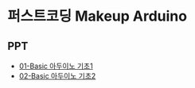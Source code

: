 # 퍼스트코딩 Makeup Arduino

## PPT
 - [01-Basic 아두이노 기초1](https://firstcoding-kr.github.io/makeup-arduino/ppt/MakeUp_Arduino_01_basic.pdf)
 - [02-Basic 아두이노 기초2](https://firstcoding-kr.github.io/makeup-arduino/ppt/MakeUp_Arduino_02_if.pdf)
